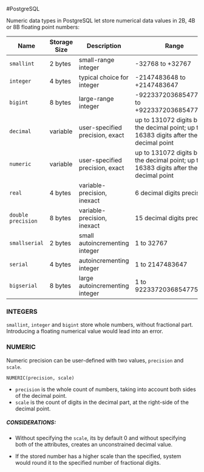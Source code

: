 #PostgreSQL 

Numeric data types in PostgreSQL let store numerical data values in 2B, 4B or 8B floating point numbers: 


|Name|Storage Size|Description|Range|
|---|---|---|---|
|`smallint`|2 bytes|small-range integer|-32768 to +32767|
|`integer`|4 bytes|typical choice for integer|-2147483648 to +2147483647|
|`bigint`|8 bytes|large-range integer|-9223372036854775808 to +9223372036854775807|
|`decimal`|variable|user-specified precision, exact|up to 131072 digits before the decimal point; up to 16383 digits after the decimal point|
|`numeric`|variable|user-specified precision, exact|up to 131072 digits before the decimal point; up to 16383 digits after the decimal point|
|`real`|4 bytes|variable-precision, inexact|6 decimal digits precision|
|`double precision`|8 bytes|variable-precision, inexact|15 decimal digits precision|
|`smallserial`|2 bytes|small autoincrementing integer|1 to 32767|
|`serial`|4 bytes|autoincrementing integer|1 to 2147483647|
|`bigserial`|8 bytes|large autoincrementing integer|1 to 9223372036854775807|

### INTEGERS

`smallint`, `integer` and `bigint` store whole numbers, without fractional part. Introducing a floating numerical value would lead into an error. 


### NUMERIC

Numeric precision can be user-defined with two values, `precision` and `scale`. 

```PostgreSQL
NUMERIC(precision, scale)
```

* `precision` is the whole count of numbers, taking into account both sides of the decimal point. 
* `scale` is the count of digits in the decimal part, at the right-side of the decimal point. 

##### CONSIDERATIONS: 

* Without specifying the `scale`, its by default 0 and without specifying both of the attributes, creates an unconstrained decimal value. 

* If the stored number has a higher scale than the specified, system would round it to the specified number of fractional digits. 


